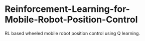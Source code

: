 # Reinforcement-Learning-for-Mobile-Robot-Position-Control
RL based wheeled mobile robot position control using Q learning. 

